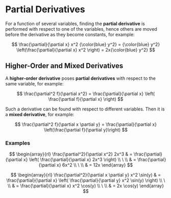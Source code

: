 # Partial Derivatives

For a function of several variables, finding the **partial derivative** is performed with respect to one of the variables, hence others are moved before the derivative as they become constants, for example:

$$
\frac{\partial}{\partial x} x^2 {\color{blue} y^2} = {\color{blue} y^2} \left(\frac{\partial}{\partial x} x^2 \right) = 2x{\color{blue} y^2}
$$

## Higher-Order and Mixed Derivatives

A **higher-order derivative** poses **partial derivatives** with respect to the same variable, for example:

$$
\frac{\partial^2 f}{\partial x^2} = \frac{\partial}{\partial x} \left(
\frac{\partial f}{\partial x}
\right)
$$

Such a derivative can be found with respect to different variables. Then it is a **mixed derivative**, for example:

$$
\frac{\partial^2 f}{\partial x \partial y} = \frac{\partial}{\partial x} \left(\frac{\partial f}{\partial y}\right)
$$

### Examples

$$
\begin{array}{rl}
\frac{\partial^2}{\partial x^2} 2x^3 & = \frac{\partial}{\partial x} \left(
\frac{\partial}{\partial x} 2x^3
\right)
\\
\ 
\\
& = \frac{\partial}{\partial x} 6x^2
\\
\ 
\\
& = 12x
\end{array}
$$

$$
\begin{array}{rl}
\frac{\partial^2}{\partial x \partial y} x^2 \sin(y) & = \frac{\partial}{\partial x} \left(
\frac{\partial}{\partial y} x^2 \sin(y)
\right)
\\
\ 
\\
& = \frac{\partial}{\partial x} x^2 \cos(y)
\\
\ 
\\
& = 2x \cos(y)
\end{array}
$$
